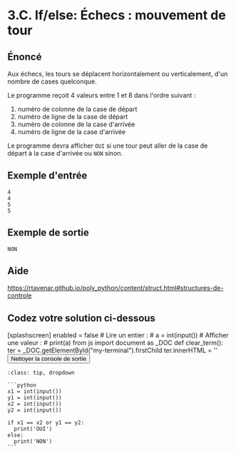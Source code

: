 # 3.C. If/else: Échecs : mouvement de tour

## **Énoncé**

Aux échecs, les tours se déplacent horizontalement ou verticalement, d'un nombre de cases quelconque.

Le programme reçoit 4 valeurs entre 1 et 8 dans l'ordre suivant :

1. numéro de colonne de la case de départ
2. numéro de ligne de la case de départ
3. numéro de colonne de la case d'arrivée
4. numéro de ligne de la case d'arrivée

Le programme devra afficher `OUI` si une tour peut aller de la case de départ à la case d'arrivée ou `NON` sinon.



## **Exemple d'entrée**

```
4
4
5
5
```

## **Exemple de sortie**

```
NON
```

## Aide

https://rtavenar.github.io/poly_python/content/struct.html#structures-de-controle

## Codez votre solution ci-dessous

<py-config>
    [splashscreen]
        enabled = false
</py-config>
<py-repl>
    # Lire un entier :
# a = int(input())
# Afficher une valeur :
# print(a)
</py-repl>
<py-terminal id="my-terminal"></py-terminal>
<py-script>
from js import document as _DOC
def clear_term():
    ter = _DOC.getElementById("my-terminal").firstChild
    ter.innerHTML = ''
</py-script>
<button py-click="clear_term()" id="clear-terminal" class="py-button">Nettoyer la console de sortie</button>


````{admonition} Cliquez ici pour voir la solution
:class: tip, dropdown

```python
x1 = int(input())
y1 = int(input())
x2 = int(input())
y2 = int(input())

if x1 == x2 or y1 == y2:
  print('OUI')
else:
  print('NON')
```
````
